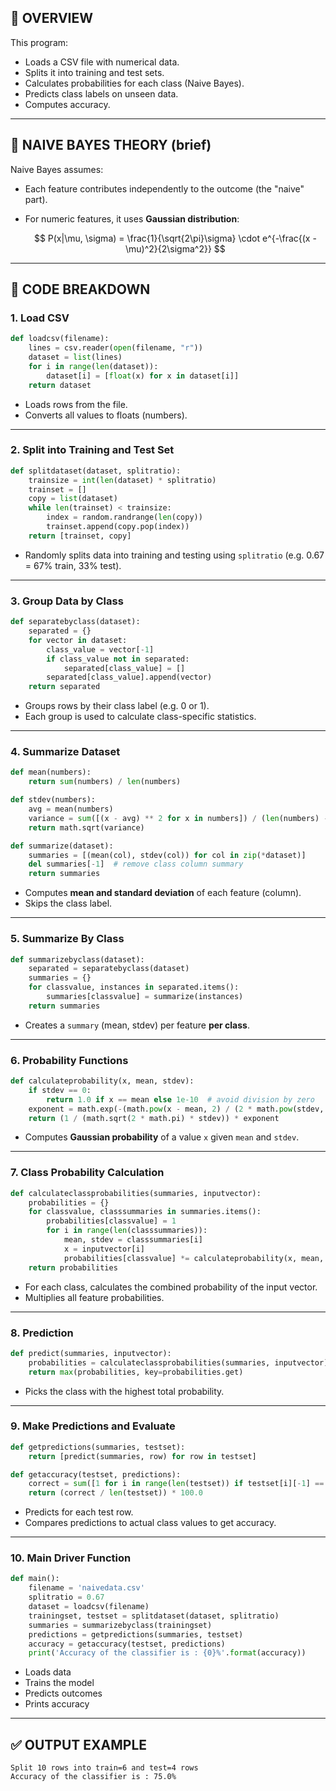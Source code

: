 
## 📌 OVERVIEW

This program:

* Loads a CSV file with numerical data.
* Splits it into training and test sets.
* Calculates probabilities for each class (Naive Bayes).
* Predicts class labels on unseen data.
* Computes accuracy.

---

## 🧠 NAIVE BAYES THEORY (brief)

Naive Bayes assumes:

* Each feature contributes independently to the outcome (the "naive" part).
* For numeric features, it uses **Gaussian distribution**:

  $$
  P(x|\mu, \sigma) = \frac{1}{\sqrt{2\pi}\sigma} \cdot e^{-\frac{(x - \mu)^2}{2\sigma^2}}
  $$

---

## 🧩 CODE BREAKDOWN

### 1. **Load CSV**

```python
def loadcsv(filename):
    lines = csv.reader(open(filename, "r"))
    dataset = list(lines)
    for i in range(len(dataset)):
        dataset[i] = [float(x) for x in dataset[i]]
    return dataset
```

* Loads rows from the file.
* Converts all values to floats (numbers).

---

### 2. **Split into Training and Test Set**

```python
def splitdataset(dataset, splitratio):
    trainsize = int(len(dataset) * splitratio)
    trainset = []
    copy = list(dataset)
    while len(trainset) < trainsize:
        index = random.randrange(len(copy))
        trainset.append(copy.pop(index))
    return [trainset, copy]
```

* Randomly splits data into training and testing using `splitratio` (e.g. 0.67 = 67% train, 33% test).

---

### 3. **Group Data by Class**

```python
def separatebyclass(dataset):
    separated = {}
    for vector in dataset:
        class_value = vector[-1]
        if class_value not in separated:
            separated[class_value] = []
        separated[class_value].append(vector)
    return separated
```

* Groups rows by their class label (e.g. 0 or 1).
* Each group is used to calculate class-specific statistics.

---

### 4. **Summarize Dataset**

```python
def mean(numbers):
    return sum(numbers) / len(numbers)

def stdev(numbers):
    avg = mean(numbers)
    variance = sum([(x - avg) ** 2 for x in numbers]) / (len(numbers) - 1)
    return math.sqrt(variance)

def summarize(dataset):
    summaries = [(mean(col), stdev(col)) for col in zip(*dataset)]
    del summaries[-1]  # remove class column summary
    return summaries
```

* Computes **mean and standard deviation** of each feature (column).
* Skips the class label.

---

### 5. **Summarize By Class**

```python
def summarizebyclass(dataset):
    separated = separatebyclass(dataset)
    summaries = {}
    for classvalue, instances in separated.items():
        summaries[classvalue] = summarize(instances)
    return summaries
```

* Creates a `summary` (mean, stdev) per feature **per class**.

---

### 6. **Probability Functions**

```python
def calculateprobability(x, mean, stdev):
    if stdev == 0:
        return 1.0 if x == mean else 1e-10  # avoid division by zero
    exponent = math.exp(-(math.pow(x - mean, 2) / (2 * math.pow(stdev, 2))))
    return (1 / (math.sqrt(2 * math.pi) * stdev)) * exponent
```

* Computes **Gaussian probability** of a value `x` given `mean` and `stdev`.

---

### 7. **Class Probability Calculation**

```python
def calculateclassprobabilities(summaries, inputvector):
    probabilities = {}
    for classvalue, classsummaries in summaries.items():
        probabilities[classvalue] = 1
        for i in range(len(classsummaries)):
            mean, stdev = classsummaries[i]
            x = inputvector[i]
            probabilities[classvalue] *= calculateprobability(x, mean, stdev)
    return probabilities
```

* For each class, calculates the combined probability of the input vector.
* Multiplies all feature probabilities.

---

### 8. **Prediction**

```python
def predict(summaries, inputvector):
    probabilities = calculateclassprobabilities(summaries, inputvector)
    return max(probabilities, key=probabilities.get)
```

* Picks the class with the highest total probability.

---

### 9. **Make Predictions and Evaluate**

```python
def getpredictions(summaries, testset):
    return [predict(summaries, row) for row in testset]

def getaccuracy(testset, predictions):
    correct = sum([1 for i in range(len(testset)) if testset[i][-1] == predictions[i]])
    return (correct / len(testset)) * 100.0
```

* Predicts for each test row.
* Compares predictions to actual class values to get accuracy.

---

### 10. **Main Driver Function**

```python
def main():
    filename = 'naivedata.csv'
    splitratio = 0.67
    dataset = loadcsv(filename)
    trainingset, testset = splitdataset(dataset, splitratio)
    summaries = summarizebyclass(trainingset)
    predictions = getpredictions(summaries, testset)
    accuracy = getaccuracy(testset, predictions)
    print('Accuracy of the classifier is : {0}%'.format(accuracy))
```

* Loads data
* Trains the model
* Predicts outcomes
* Prints accuracy

---

## ✅ OUTPUT EXAMPLE

```
Split 10 rows into train=6 and test=4 rows  
Accuracy of the classifier is : 75.0%
```


